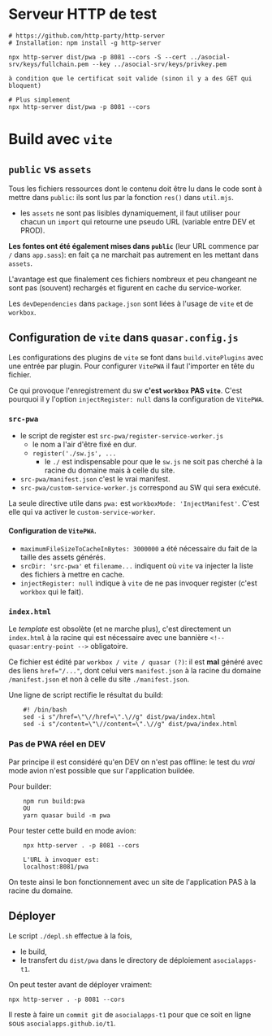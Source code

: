 # Serveur HTTP de test

    # https://github.com/http-party/http-server
    # Installation: npm install -g http-server

    npx http-server dist/pwa -p 8081 --cors -S --cert ../asocial-srv/keys/fullchain.pem --key ../asocial-srv/keys/privkey.pem

    à condition que le certificat soit valide (sinon il y a des GET qui bloquent)

    # Plus simplement
    npx http-server dist/pwa -p 8081 --cors

# Build avec `vite`

## `public` vs `assets`
Tous les fichiers ressources dont le contenu doit être lu dans le code sont à mettre dans `public`: ils sont lus par la fonction `res()` dans `util.mjs`.
- les `assets` ne sont pas lisibles dynamiquement, il faut utiliser pour chacun un `import` qui retourne une pseudo URL (variable entre DEV et PROD).

**Les fontes ont été également mises dans `public`** (leur URL commence par `/` dans `app.sass`): en fait ça ne marchait pas autrement en les mettant dans `assets`.

L'avantage est que finalement ces fichiers nombreux et peu changeant ne sont pas (souvent) rechargés et figurent en cache du service-worker.

Les `devDependencies` dans `package.json` sont liées à l'usage de `vite` et de `workbox`.

## Configuration de `vite` dans `quasar.config.js`
Les configurations des plugins de `vite` se font dans `build.vitePlugins` avec une entrée par plugin. Pour configurer `VitePWA` il faut l'importer en tête du fichier.

Ce qui provoque l'enregistrement du sw **c'est `workbox` PAS `vite`**. C'est pourquoi il y l'option `injectRegister: null` dans la configuration de `VitePWA`.

### `src-pwa`
- le script de register est `src-pwa/register-service-worker.js`
  - le nom a l'air d'être fixé en dur.
  - `register('./sw.js', ...`
    - le `./` est indispensable pour que le `sw.js` ne soit pas cherché à la racine du domaine mais à celle du site.
- `src-pwa/manifest.json` c'est le vrai manifest.
- `src-pwa/custom-service-worker.js` correspond au SW qui sera exécuté.

La seule directive utile dans `pwa:` est `workboxMode: 'InjectManifest'`. C'est elle qui va activer le `custom-service-worker`.

#### Configuration de `VitePWA`.
- `maximumFileSizeToCacheInBytes: 3000000` a été nécessaire du fait de la taille des assets générés.
- `srcDir: 'src-pwa'` et `filename...` indiquent où `vite` va injecter la liste des fichiers à mettre en cache.
- `injectRegister: null` indique à `vite` de ne pas invoquer register (c'est `workbox` qui le fait).

### `index.html`
Le _template_ est obsolète (et ne marche plus), c'est directement un `index.html` à la racine qui est nécessaire avec une bannière `<!-- quasar:entry-point -->` obligatoire.

Ce fichier est édité par `workbox / vite / quasar (?)`: il est **mal** généré avec des liens `href="/..."`, dont celui vers `manifest.json` à la racine du domaine `/manifest.json` et non à celle du site `./manifest.json`.

Une ligne de script rectifie le résultat du build:

        #! /bin/bash
        sed -i s"/href=\"\//href=\".\//g" dist/pwa/index.html
        sed -i s"/content=\"\//content=\".\//g" dist/pwa/index.html

### Pas de PWA réel en DEV
Par principe il est considéré qu'en DEV on n'est pas offline: le test du _vrai_ mode avion n'est possible que sur l'application buildée.

Pour builder:

        npm run build:pwa
        OU
        yarn quasar build -m pwa

Pour tester cette build en mode avion:

        npx http-server . -p 8081 --cors

        L'URL à invoquer est:
        localhost:8081/pwa

On teste ainsi le bon fonctionnement avec un site de l'application PAS à la racine du domaine.

## Déployer
Le script `./depl.sh` effectue à la fois,
- le build,
- le transfert du `dist/pwa` dans le directory de déploiement `asocialapps-t1`.

On peut tester avant de déployer vraiment:

    npx http-server . -p 8081 --cors

Il reste à faire un `commit git` de `asocialapps-t1` pour que ce soit en ligne sous `asocialapps.github.io/t1`.
